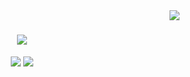 <img align="right" src="https://visitor-badge.laobi.icu/badge?page_id=tengxiao-song.tengxiao-song" />

<h1 align="center">
  <a href="https://git.io/typing=svg">
    <img src="https://readme-typing-svg.herokuapp.com/?font=Righteous&size=35&center=true&vCenter=true&width=500&height=70&duration=4000&lines=Hi+There!+👋;+I'm+Tengxiao+Song!;"/>
  </a>
</h1>
<div align="center">
  <a href="mailto:tengxiao@seas.upenn.edu"><img src="https://img.shields.io/badge/Gmail-333333?style=for-the-badge&logo=gmail&logoColor=red" /></a>
  <a href="https://github.com/tengxiao-song/resume/raw/main/TENGXIAO%20SONG%20resume.pdf"><img src="https://img.shields.io/badge/Resume-FF5722?style=for-the-badge&logo=sqlite&logoColor=white" /></a>
</div>



